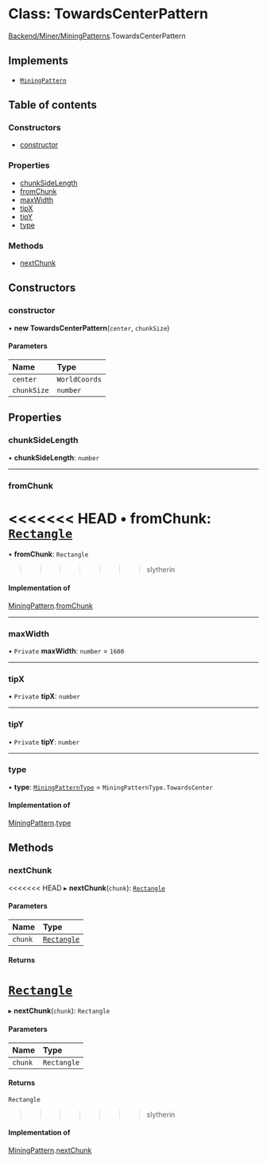 # Class: TowardsCenterPattern

[Backend/Miner/MiningPatterns](../modules/Backend_Miner_MiningPatterns.md).TowardsCenterPattern

## Implements

- [`MiningPattern`](../interfaces/Backend_Miner_MiningPatterns.MiningPattern.md)

## Table of contents

### Constructors

- [constructor](Backend_Miner_MiningPatterns.TowardsCenterPattern.md#constructor)

### Properties

- [chunkSideLength](Backend_Miner_MiningPatterns.TowardsCenterPattern.md#chunksidelength)
- [fromChunk](Backend_Miner_MiningPatterns.TowardsCenterPattern.md#fromchunk)
- [maxWidth](Backend_Miner_MiningPatterns.TowardsCenterPattern.md#maxwidth)
- [tipX](Backend_Miner_MiningPatterns.TowardsCenterPattern.md#tipx)
- [tipY](Backend_Miner_MiningPatterns.TowardsCenterPattern.md#tipy)
- [type](Backend_Miner_MiningPatterns.TowardsCenterPattern.md#type)

### Methods

- [nextChunk](Backend_Miner_MiningPatterns.TowardsCenterPattern.md#nextchunk)

## Constructors

### constructor

• **new TowardsCenterPattern**(`center`, `chunkSize`)

#### Parameters

| Name        | Type          |
| :---------- | :------------ |
| `center`    | `WorldCoords` |
| `chunkSize` | `number`      |

## Properties

### chunkSideLength

• **chunkSideLength**: `number`

---

### fromChunk

<<<<<<< HEAD
• **fromChunk**: [`Rectangle`](../interfaces/types_global_GlobalTypes.Rectangle.md)
=======
• **fromChunk**: `Rectangle`
>>>>>>> slytherin

#### Implementation of

[MiningPattern](../interfaces/Backend_Miner_MiningPatterns.MiningPattern.md).[fromChunk](../interfaces/Backend_Miner_MiningPatterns.MiningPattern.md#fromchunk)

---

### maxWidth

• `Private` **maxWidth**: `number` = `1600`

---

### tipX

• `Private` **tipX**: `number`

---

### tipY

• `Private` **tipY**: `number`

---

### type

• **type**: [`MiningPatternType`](../enums/Backend_Miner_MiningPatterns.MiningPatternType.md) = `MiningPatternType.TowardsCenter`

#### Implementation of

[MiningPattern](../interfaces/Backend_Miner_MiningPatterns.MiningPattern.md).[type](../interfaces/Backend_Miner_MiningPatterns.MiningPattern.md#type)

## Methods

### nextChunk

<<<<<<< HEAD
▸ **nextChunk**(`chunk`): [`Rectangle`](../interfaces/types_global_GlobalTypes.Rectangle.md)

#### Parameters

| Name    | Type                                                               |
| :------ | :----------------------------------------------------------------- |
| `chunk` | [`Rectangle`](../interfaces/types_global_GlobalTypes.Rectangle.md) |

#### Returns

[`Rectangle`](../interfaces/types_global_GlobalTypes.Rectangle.md)
=======
▸ **nextChunk**(`chunk`): `Rectangle`

#### Parameters

| Name    | Type        |
| :------ | :---------- |
| `chunk` | `Rectangle` |

#### Returns

`Rectangle`
>>>>>>> slytherin

#### Implementation of

[MiningPattern](../interfaces/Backend_Miner_MiningPatterns.MiningPattern.md).[nextChunk](../interfaces/Backend_Miner_MiningPatterns.MiningPattern.md#nextchunk)
